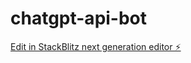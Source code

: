 # chatgpt-api-bot

[Edit in StackBlitz next generation editor ⚡️](https://stackblitz.com/~/github.com/couscoudet/chatgpt-api-bot)